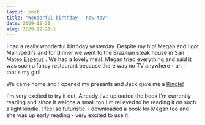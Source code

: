 ```yaml
---
layout: post
title: "Wonderful birthday - new toy"
date: 2009-12-21
slug: 2009-12-21-1
---
```


I had a really wonderful birthday yesterday.  Despite my hip!  Megan and I got Mani/pedi&apos;s and for dinner we went to the Brazilian steak house in San Mateo  [Espetus](http://www.espetus.com/) .  We had a lovely meal.  Megan tried everything and said it was such a fancy restaurant because there was no TV anywhere - ah  - that&apos;s my girl!

We came home and I opened my presants and Jack gave me a  [Kindle!  ](http://www.amazon.com/Kindle-Wireless-Reading-Display-Generation/dp/B0015T963C/ref=amb_link_86378071_2?pf_rd_m=ATVPDKIKX0DER&pf_rd_s=center-1&pf_rd_r=159KQ79RT959SS5T2QQE&pf_rd_t=101&pf_rd_p=506391311&pf_rd_i=507846)  

I&apos;m very excited to try it out.  Already I&apos;ve uploaded the book I&apos;m currently reading and since it weighs a small ton I&apos;m relieved to be reading it on such a light kindle.  I feel so futuristic.  I downloaded a book for Megan too and she was up early reading - very excited to use it.


